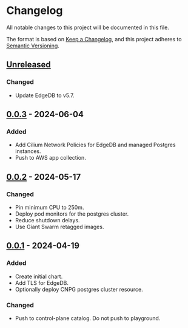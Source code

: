 # Changelog

All notable changes to this project will be documented in this file.

The format is based on [Keep a Changelog](https://keepachangelog.com/en/1.0.0/),
and this project adheres to [Semantic Versioning](https://semver.org/spec/v2.0.0.html).

## [Unreleased]

### Changed

- Update EdgeDB to v5.7.

## [0.0.3] - 2024-06-04

### Added

- Add Cilium Network Policies for EdgeDB and managed Postgres instances.
- Push to AWS app collection.

## [0.0.2] - 2024-05-17

### Changed

- Pin minimum CPU to 250m.
- Deploy pod monitors for the postgres cluster.
- Reduce shutdown delays.
- Use Giant Swarm retagged images.

## [0.0.1] - 2024-04-19

### Added

- Create initial chart.
- Add TLS for EdgeDB.
- Optionally deploy CNPG postgres cluster resource.

### Changed

- Push to control-plane catalog. Do not push to playground.

[Unreleased]: https://github.com/giantswarm/edgedb-app/compare/v0.0.3...HEAD
[0.0.3]: https://github.com/giantswarm/edgedb-app/compare/v0.0.2...v0.0.3
[0.0.2]: https://github.com/giantswarm/edgedb-app/compare/v0.0.1...v0.0.2
[0.0.1]: https://github.com/giantswarm/edgedb-app/releases/tag/v0.0.1

